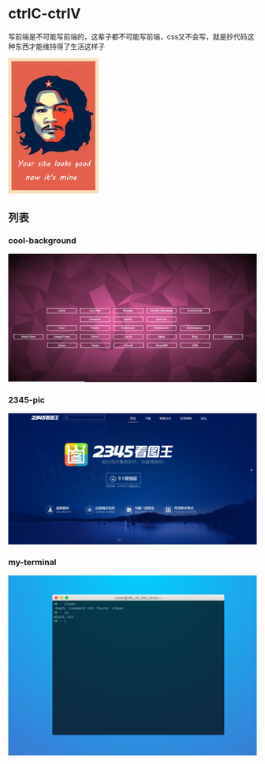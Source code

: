 # ctrlC-ctrlV

写前端是不可能写前端的，这辈子都不可能写前端，css又不会写，就是抄代码这种东西才能维持得了生活这样子

![](snapshots\thief-master.jpg)

## 列表

### cool-background

![](snapshots\cool-background.png)

### 2345-pic

![](snapshots\2345-pic.png)

### my-terminal

![](snapshots\my-terminal.png)
